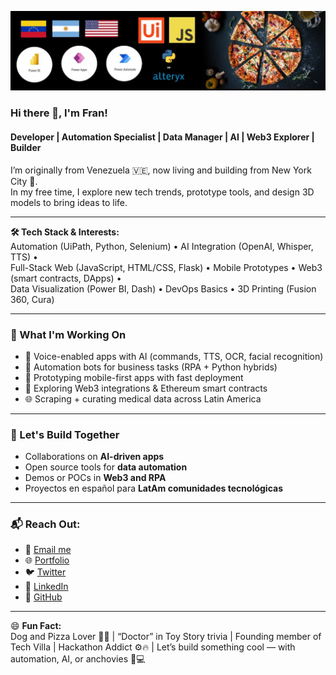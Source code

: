 ![Banner](Banner.png)

### Hi there 👋, I'm Fran!
#### Developer | Automation Specialist | Data Manager | AI | Web3 Explorer | Builder

I’m originally from Venezuela 🇻🇪, now living and building from New York City 🗽.  
In my free time, I explore new tech trends, prototype tools, and design 3D models to bring ideas to life.

---

**🛠️ Tech Stack & Interests:**  
Automation (UiPath, Python, Selenium) • AI Integration (OpenAI, Whisper, TTS) •  
Full-Stack Web (JavaScript, HTML/CSS, Flask) • Mobile Prototypes • Web3 (smart contracts, DApps) •  
Data Visualization (Power BI, Dash) • DevOps Basics • 3D Printing (Fusion 360, Cura)

---

### 🚀 What I'm Working On
- 🧠 Voice-enabled apps with AI (commands, TTS, OCR, facial recognition)
- 🤖 Automation bots for business tasks (RPA + Python hybrids)
- 📱 Prototyping mobile-first apps with fast deployment
- 🔐 Exploring Web3 integrations & Ethereum smart contracts
- 🌐 Scraping + curating medical data across Latin America

---

### 👯 Let's Build Together
- Collaborations on **AI-driven apps**  
- Open source tools for **data automation**  
- Demos or POCs in **Web3 and RPA**  
- Proyectos en español para **LatAm comunidades tecnológicas**

---

### 📬 Reach Out:
- 📧 [Email me](mailto:franciscovillahermosa@gmail.com)
- 🌐 [Portfolio](https://techvilla.nicepage.io/)
- 🐦 [Twitter](https://x.com/franbucho)
- 💼 [LinkedIn](https://www.linkedin.com/in/fjvilla/)
- 🐙 [GitHub](https://github.com/franbucho)

---

😄 **Fun Fact:**  
Dog and Pizza Lover 🐶🍕 | “Doctor” in Toy Story trivia | Founding member of Tech Villa | Hackathon Addict ⚙️🔥 |
Let’s build something cool — with automation, AI, or anchovies 🍕💻



